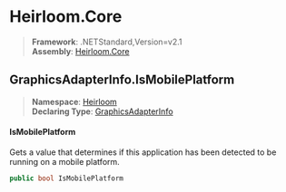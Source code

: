 # Heirloom.Core

> **Framework**: .NETStandard,Version=v2.1  
> **Assembly**: [Heirloom.Core][0]  

## GraphicsAdapterInfo.IsMobilePlatform

> **Namespace**: [Heirloom][0]  
> **Declaring Type**: [GraphicsAdapterInfo][1]  

#### IsMobilePlatform

Gets a value that determines if this application has been detected to be running on a mobile platform.

```cs
public bool IsMobilePlatform
```

[0]: ../../../Heirloom.Core.md
[1]: ../GraphicsAdapterInfo.md
